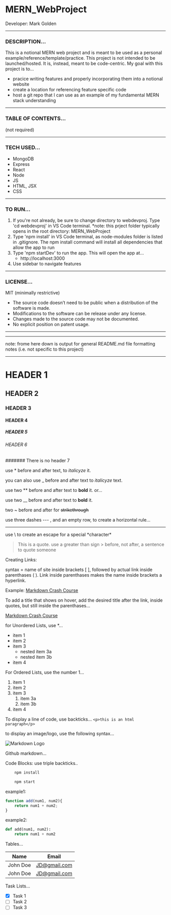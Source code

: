 # MERN_WebProject
Developer: Mark Golden
___
### DESCRIPTION...
This is a notional MERN web project and is meant to be used as a personal example/reference/template/practice. This project is not intended to be launched/hosted. It is, instead, meant to be code-centric.
My goal with this project is to...
* pracice writing features and properly incorporating them into a notional  website
* create a location for referencing feature specific code
* host a git repo that I can use as an example of my fundamental MERN stack understanding
___
### TABLE OF CONTENTS...
(not required)
___
### TECH USED...
* MongoDB
* Express
* React
* Node
* JS
* HTML, JSX
* CSS
___
### TO RUN...
1. If you're not already, be sure to change directory to webdevproj. Type 'cd webdevproj' in VS Code terminal. 
   *note: this prject folder typically opens in the root directory: MERN_WebProject
2. Type 'npm install' in VS Code terminal, as node-modules folder is listed in .gitignore. The npm install command will install all dependencies that allow the app to run
3. Type 'npm startDev' to run the app. This will open the app at...
    * http://localhost:3000
4. Use sidebar to navigate features
___
### LICENSE...
MIT (minimally restrictive)
 * The source code doesn’t need to be public when a distribution of the software is made.
 * Modifications to the software can be release under any license.
 * Changes made to the source code may not be documented.
 * No explicit position on patent usage.

___
___
note: frome here down is output for general README.md file formatting notes (i.e. not specific to this project)
___

# HEADER 1
## HEADER 2
### HEADER 3
#### HEADER 4
##### HEADER 5
###### HEADER 6
####### There is no header 7
<!-- Italics -->
use * before and after text, to *italicyze* it.

you can also use _ before and after text to _italicyze_ text.

<!-- Bold -->
use two ** before and after text to **bold** it. or...

use two __ before and after text to __bold__ it.

<!-- Strikethrough -->
two ~ before and after for ~~strikethrough~~

<!--Horizontal Rule-->
use three dashes --- , and an empty row, to create a horizontal rule...

---

use \ to create an escape for a special \*character\*

<!-- BlockQuote -->
>This is a quote. use a greater than sign \> before, not after, a sentence to quote someone

<!--Links-->
Creating Links:

 syntax = name of site inside brackets [ ], followed by actual link inside parenthases ( ). Link inside parenthases makes the name inside brackets a hyperlink.

Example:
[Markdown Crash Course](https://www.youtube.com/watch?v=HUBNt18RFbo)

To add a title that shows on hover, add the desired title after the link, inside quotes, but still inside the parenthases...

[Markdown Crash Course](https://www.youtube.com/watch?v=HUBNt18RFbo
"hyperlink to markdown crash course video")

<!--Unordered List-->
for Unordered Lists, use \*...

* item 1
* item 2
* item 3
    * nested item 3a
    * nested item 3b
* item 4

<!--Ordered List -->
For Ordered Lists, use the number 1...

1. item 1
1. item 2
1. item 3
    1. item 3a
    1. item 3b
1. item 4

<!-- Inline Code Block-->
To display a line of code, use backticks...
`<p>this is an html paragraph</p>`

<!--Images -->
to display an image/logo, use the following syntax...

![Markdown Logo](https://cdn.icon-icons.com/icons2/2699/PNG/512/markdown_here_logo_icon_169967.png)

<!--GitHub Markdown -->
Github markdown...

Code Blocks: use triple backticks..

```bash
    npm install

    npm start
```
example1:
```javascript
function add(num1, num2){
    return num1 + num2;
}
```
example2:

```python
def add(num1, num2):
    return num1 + num2
```

<!--Tables -->
Tables...

| Name    | Email     |
|----------|------------|
|John Doe  |JD@gmail.com|
|John Doe  |JD@gmail.com|

<!-- Task Lists -->
Task Lists...

* [x] Task 1
* [ ] Task 2
* [ ] Task 3